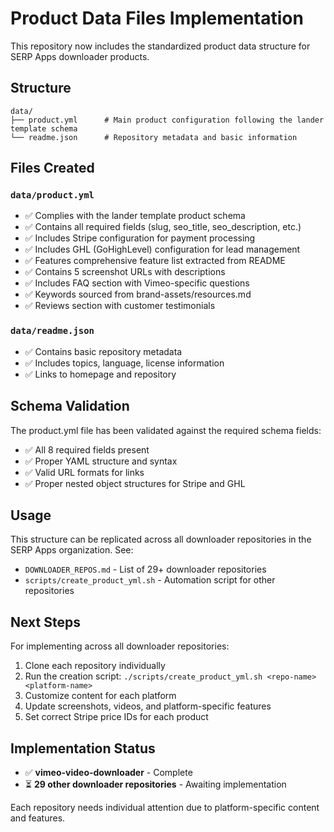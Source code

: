 # Product Data Files Implementation

This repository now includes the standardized product data structure for SERP Apps downloader products.

## Structure

```
data/
├── product.yml      # Main product configuration following the lander template schema
└── readme.json      # Repository metadata and basic information
```

## Files Created

### `data/product.yml`
- ✅ Complies with the lander template product schema
- ✅ Contains all required fields (slug, seo_title, seo_description, etc.)
- ✅ Includes Stripe configuration for payment processing
- ✅ Includes GHL (GoHighLevel) configuration for lead management
- ✅ Features comprehensive feature list extracted from README
- ✅ Contains 5 screenshot URLs with descriptions
- ✅ Includes FAQ section with Vimeo-specific questions
- ✅ Keywords sourced from brand-assets/resources.md
- ✅ Reviews section with customer testimonials

### `data/readme.json`
- ✅ Contains basic repository metadata
- ✅ Includes topics, language, license information
- ✅ Links to homepage and repository

## Schema Validation

The product.yml file has been validated against the required schema fields:
- ✅ All 8 required fields present
- ✅ Proper YAML structure and syntax
- ✅ Valid URL formats for links
- ✅ Proper nested object structures for Stripe and GHL

## Usage

This structure can be replicated across all downloader repositories in the SERP Apps organization. See:
- `DOWNLOADER_REPOS.md` - List of 29+ downloader repositories
- `scripts/create_product_yml.sh` - Automation script for other repositories

## Next Steps

For implementing across all downloader repositories:
1. Clone each repository individually
2. Run the creation script: `./scripts/create_product_yml.sh <repo-name> <platform-name>`
3. Customize content for each platform
4. Update screenshots, videos, and platform-specific features
5. Set correct Stripe price IDs for each product

## Implementation Status

- ✅ **vimeo-video-downloader** - Complete
- ⏳ **29 other downloader repositories** - Awaiting implementation

Each repository needs individual attention due to platform-specific content and features.